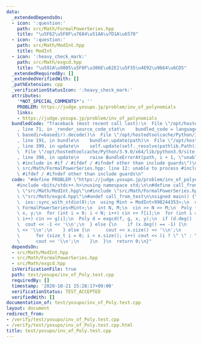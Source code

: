 ```yaml
---
data:
  _extendedDependsOn:
  - icon: ':question:'
    path: src/Math/FormalPowerSeries.hpp
    title: "\u5F62\u5F0F\u7684\u51AA\u7D1A\u6570"
  - icon: ':question:'
    path: src/Math/ModInt.hpp
    title: ModInt
  - icon: ':heavy_check_mark:'
    path: src/Math/exgcd.hpp
    title: "\u591A\u9805\u5F0F\u306E\u62E1\u5F35\u4E92\u9664\u6CD5"
  _extendedRequiredBy: []
  _extendedVerifiedWith: []
  _pathExtension: cpp
  _verificationStatusIcon: ':heavy_check_mark:'
  attributes:
    '*NOT_SPECIAL_COMMENTS*': ''
    PROBLEM: https://judge.yosupo.jp/problem/inv_of_polynomials
    links:
    - https://judge.yosupo.jp/problem/inv_of_polynomials
  bundledCode: "Traceback (most recent call last):\n  File \"/opt/hostedtoolcache/Python/3.9.0/x64/lib/python3.9/site-packages/onlinejudge_verify/documentation/build.py\"\
    , line 71, in _render_source_code_stat\n    bundled_code = language.bundle(stat.path,\
    \ basedir=basedir).decode()\n  File \"/opt/hostedtoolcache/Python/3.9.0/x64/lib/python3.9/site-packages/onlinejudge_verify/languages/cplusplus.py\"\
    , line 191, in bundle\n    bundler.update(path)\n  File \"/opt/hostedtoolcache/Python/3.9.0/x64/lib/python3.9/site-packages/onlinejudge_verify/languages/cplusplus_bundle.py\"\
    , line 399, in update\n    self.update(self._resolve(pathlib.Path(included), included_from=path))\n\
    \  File \"/opt/hostedtoolcache/Python/3.9.0/x64/lib/python3.9/site-packages/onlinejudge_verify/languages/cplusplus_bundle.py\"\
    , line 398, in update\n    raise BundleErrorAt(path, i + 1, \"unable to process\
    \ #include in #if / #ifdef / #ifndef other than include guards\")\nonlinejudge_verify.languages.cplusplus_bundle.BundleErrorAt:\
    \ src/Math/FormalPowerSeries.hpp: line 12: unable to process #include in #if /\
    \ #ifdef / #ifndef other than include guards\n"
  code: "#define PROBLEM \"https://judge.yosupo.jp/problem/inv_of_polynomials\"\n\n\
    #include <bits/stdc++.h>\nusing namespace std;\n\n#define call_from_test\n#include\
    \ \"src/Math/ModInt.hpp\"\n#include \"src/Math/FormalPowerSeries.hpp\"\n#include\
    \ \"src/Math/exgcd.hpp\"\n#undef call_from_test\n\nsigned main() {\n  cin.tie(0);\n\
    \  ios::sync_with_stdio(0);\n  using Mint = ModInt<998244353>;\n  using Poly =\
    \ FormalPowerSeries<Mint>;\n  int N, M;\n  cin >> N >> M;\n  Poly f(N), g(M),\
    \ x, y;\n  for (int i = 0; i < N; i++) cin >> f[i];\n  for (int i = 0; i < M;\
    \ i++) cin >> g[i];\n  Poly d = exgcd(f, g, x, y);\n  if (d.deg() != 0) {\n  \
    \  cout << -1 << '\\n';\n  } else {\n    if (x.deg() == -1) {\n      cout << 0\
    \ << '\\n';\n    } else {\n      cout << x.size() << '\\n';\n      x /= d[0];\n\
    \      for (size_t i = 0; i < x.size(); i++) cout << (i ? \" \" : \"\") << x[i];\n\
    \      cout << '\\n';\n    }\n  }\n  return 0;\n}"
  dependsOn:
  - src/Math/ModInt.hpp
  - src/Math/FormalPowerSeries.hpp
  - src/Math/exgcd.hpp
  isVerificationFile: true
  path: test/yosupo/inv_of_Poly.test.cpp
  requiredBy: []
  timestamp: '2020-10-21 15:28:17+09:00'
  verificationStatus: TEST_ACCEPTED
  verifiedWith: []
documentation_of: test/yosupo/inv_of_Poly.test.cpp
layout: document
redirect_from:
- /verify/test/yosupo/inv_of_Poly.test.cpp
- /verify/test/yosupo/inv_of_Poly.test.cpp.html
title: test/yosupo/inv_of_Poly.test.cpp
---
```

